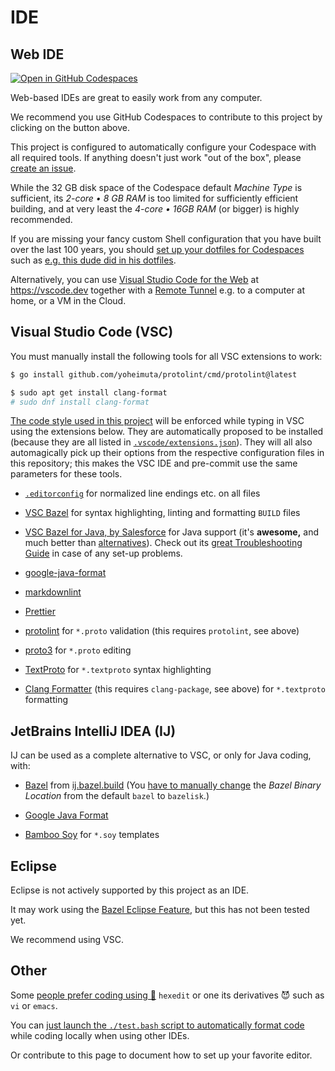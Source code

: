 <!--
    SPDX-License-Identifier: Apache-2.0

    Copyright 2023-2024 The Enola <https://enola.dev> Authors

    Licensed under the Apache License, Version 2.0 (the "License");
    you may not use this file except in compliance with the License.
    You may obtain a copy of the License at

        https://www.apache.org/licenses/LICENSE-2.0

    Unless required by applicable law or agreed to in writing, software
    distributed under the License is distributed on an "AS IS" BASIS,
    WITHOUT WARRANTIES OR CONDITIONS OF ANY KIND, either express or implied.
    See the License for the specific language governing permissions and
    limitations under the License.
-->

# IDE

## Web IDE

[![Open in GitHub Codespaces](https://github.com/codespaces/badge.svg)](https://codespaces.new/enola-dev/enola?quickstart=1)

Web-based IDEs are great to easily work from any computer.

We recommend you use GitHub Codespaces to contribute to this project by clicking on the button above.

This project is configured to automatically configure your Codespace with all required tools. If anything doesn't just work "out of the box", please [create an issue](https://github.com/enola-dev/enola/issues).

While the 32 GB disk space of the Codespace default _Machine Type_ is sufficient, its _2-core • 8 GB RAM_ is too limited for sufficiently efficient building, and at very least the _4-core • 16GB RAM_ (or bigger) is highly recommended.

If you are missing your fancy custom Shell configuration that you have built over the last 100 years,
you should [set up your dotfiles for Codespaces](https://docs.github.com/en/codespaces/setting-your-user-preferences/personalizing-github-codespaces-for-your-account#dotfiles)
such as [e.g. this dude did in his dotfiles](https://github.com/vorburger/vorburger-dotfiles-bin-etc#github-codespaces).

Alternatively, you can use [Visual Studio Code for the Web](https://code.visualstudio.com/docs/editor/vscode-web) at <https://vscode.dev>
together with a [Remote Tunnel](https://code.visualstudio.com/docs/editor/vscode-web#_use-your-own-compute-with-remote-tunnels)
e.g. to a computer at home, or a VM in the Cloud.

## Visual Studio Code (VSC)

You must manually install the following tools for all VSC extensions to work:

```bash
$ go install github.com/yoheimuta/protolint/cmd/protolint@latest

$ sudo apt get install clang-format
# sudo dnf install clang-format
```

[The code style used in this project](style.md) will be enforced while typing in VSC using the extensions below. They are automatically proposed to be installed (because they are all listed in [`.vscode/extensions.json`](https://github.com/enola-dev/enola/blob/main/.vscode/extensions.json)). They will all also automagically pick up their options from the respective configuration files in this repository; this makes the VSC IDE and pre-commit use the same parameters for these tools.

* [`.editorconfig`](https://marketplace.visualstudio.com/items?itemName=EditorConfig.EditorConfig) for normalized line endings etc. on all files

* [VSC Bazel](https://marketplace.visualstudio.com/items?itemName=BazelBuild.vscode-bazel) for syntax highlighting, linting and formatting `BUILD` files

* [VSC Bazel for Java, by Salesforce](https://marketplace.visualstudio.com/items?itemName=sfdc.bazel-vscode-java) for Java support (it's **awesome,** and much better than [alternatives](https://github.com/vorburger/LearningBazel/blob/85aee3c956cbb84c8cd7d4f317be8ac36b62bad8/ToDo.md)). Check out its [great Troubleshooting Guide](https://github.com/salesforce/bazel-vscode-java/blob/main/docs/troubleshoot.md) in case of any set-up problems.

* [google-java-format](https://marketplace.visualstudio.com/items?itemName=JoseVSeb.google-java-format-for-vs-code)

* [markdownlint](https://marketplace.visualstudio.com/items?itemName=DavidAnson.vscode-markdownlint)

* [Prettier](https://marketplace.visualstudio.com/items?itemName=esbenp.prettier-vscode)

* [protolint](https://marketplace.visualstudio.com/items?itemName=Plex.vscode-protolint) for `*.proto` validation (this requires `protolint`, see above)

* [proto3](https://marketplace.visualstudio.com/items?itemName=zxh404.vscode-proto3) for `*.proto` editing

* [TextProto](https://marketplace.visualstudio.com/items?itemName=thejustinwalsh.textproto-grammer) for `*.textproto` syntax highlighting

* [Clang Formatter](https://marketplace.visualstudio.com/items?itemName=Seaube.clangformat) (this requires `clang-package`, see above) for `*.textproto` formatting

## JetBrains IntelliJ IDEA (IJ)

IJ can be used as a complete alternative to VSC, or only for Java coding, with:

* [Bazel](https://plugins.jetbrains.com/plugin/8609-bazel-for-intellij) from [ij.bazel.build](https://ij.bazel.build)
  (You [have to manually change](https://github.com/bazelbuild/intellij/issues/4693) the
  _Bazel Binary Location_ from the default `bazel` to `bazelisk`.)

* [Google Java Format](https://plugins.jetbrains.com/plugin/8527-google-java-format)

* [Bamboo Soy](https://plugins.jetbrains.com/plugin/9841-bamboo-soy) for `*.soy` templates

## Eclipse

Eclipse is not actively supported by this project as an IDE.

It may work using the [Bazel Eclipse Feature](https://github.com/salesforce/bazel-eclipse/blob/main/docs/bef/README.md), but this has not been tested yet.

We recommend using VSC.

## Other

Some [people prefer coding using 🙊](https://en.wikipedia.org/wiki/Editor_war) `hexedit` or one its derivatives 😈 such as `vi` or `emacs`.

You can [just launch the `./test.bash` script to automatically format code](style.md) while coding locally when using other IDEs.

Or contribute to this page to document how to set up your favorite editor.
